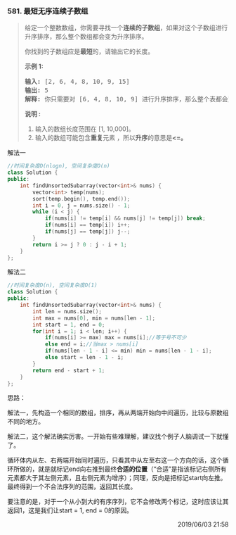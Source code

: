 ### 581. 最短无序连续子数组

> <div class="content__2ebE"><p>给定一个整数数组，你需要寻找一个<strong>连续的子数组</strong>，如果对这个子数组进行升序排序，那么整个数组都会变为升序排序。</p>
> 
> <p>你找到的子数组应是<strong>最短</strong>的，请输出它的长度。</p>
> 
> <p><strong>示例 1:</strong></p>
> 
> <pre><strong>输入:</strong> [2, 6, 4, 8, 10, 9, 15]
> <strong>输出:</strong> 5
> <strong>解释:</strong> 你只需要对 [6, 4, 8, 10, 9] 进行升序排序，那么整个表都会变为升序排序。
> </pre>
> 
> <p><strong>说明 :</strong></p>
> 
> <ol>
> 	<li>输入的数组长度范围在&nbsp;[1, 10,000]。</li>
> 	<li>输入的数组可能包含<strong>重复</strong>元素&nbsp;，所以<strong>升序</strong>的意思是<strong>&lt;=。</strong></li>
> </ol>
> </div>

解法一
```cpp
//时间复杂度O(nlogn), 空间复杂度O(n)
class Solution {
public:
    int findUnsortedSubarray(vector<int>& nums) {
        vector<int> temp(nums);
        sort(temp.begin(), temp.end());
        int i = 0, j = nums.size() - 1;
        while (i < j) {
            if(nums[i] != temp[i] && nums[j] != temp[j]) break;
            if(nums[i] == temp[i]) i++;
            if(nums[j] == temp[j]) j--;
        }
        return i >= j ? 0 : j - i + 1;
    }
};
```

解法二
```cpp
//时间复杂度O(n), 空间复杂度O(1)
class Solution {
public:
    int findUnsortedSubarray(vector<int>& nums) {
        int len = nums.size();
        int max = nums[0], min = nums[len - 1];
        int start = 1, end = 0;
        for(int i = 1; i < len; i++) {
            if(nums[i] >= max) max = nums[i];//等于号不可少
            else end = i;//当max > nums[i]
            if(nums[len - 1 - i] <= min) min = nums[len - 1 - i];
            else start = len - 1 - i;
        }
        return end - start + 1;
    }
};
```

思路：

解法一，先构造一个相同的数组，排序，再从两端开始向中间遍历，比较与原数组不同的地方。

解法二，这个解法确实厉害。一开始有些难理解，建议找个例子人脑调试一下就懂了。

循环体内从左、右两端开始同时遍历，只看其中从左至右这一个方向的话，这个循环所做的，就是就标记end向右推到最终**合适的位置**（“合适”是指该标记右侧所有元素都大于其左侧元素，且右侧元素为增序）；同理，反向是把标记start向左推。最终得到一个不合法序列的范围，返回其长度。

要注意的是，对于一个从小到大的有序序列，它不会修改两个标记，这时应该让其返回1，这是我们让start = 1, end = 0的原因。

<div style="text-align: right"> 2019/06/03 21:58 </div>